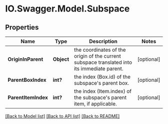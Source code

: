 # IO.Swagger.Model.Subspace
## Properties

Name | Type | Description | Notes
------------ | ------------- | ------------- | -------------
**OriginInParent** | **Object** | the coordinates of the origin of the current subspace translated into its immediate parent. | [optional] 
**ParentBoxIndex** | **int?** | the index (Box.id) of the subspace&#39;s parent box. | [optional] 
**ParentItemIndex** | **int?** | the index (Item.index) of the subspace&#39;s parent item, if applicable. | [optional] 

[[Back to Model list]](../README.md#documentation-for-models) [[Back to API list]](../README.md#documentation-for-api-endpoints) [[Back to README]](../README.md)

